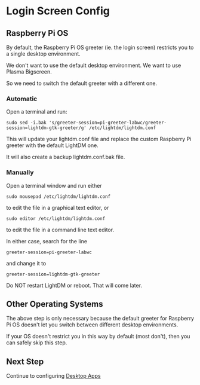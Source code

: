 # Login Screen Config

## Raspberry Pi OS

By default, the Raspberry Pi OS greeter (ie. the login screen) restricts you to a single desktop environment.

We don't want to use the default desktop environment. We want to use Plasma Bigscreen.

So we need to switch the default greeter with a different one.

### Automatic

Open a terminal and run:

`sudo sed -i.bak 's/greeter-session=pi-greeter-labwc/greeter-session=lightdm-gtk-greeter/g' /etc/lightdm/lightdm.conf`

This will update your lightdm.conf file and replace the custom Raspberry Pi greeter with the default LightDM one.

It will also create a backup lightdm.conf.bak file.

### Manually

Open a terminal window and run either

`sudo mousepad /etc/lightdm/lightdm.conf`

to edit the file in a graphical text editor, or

`sudo editor /etc/lightdm/lightdm.conf`

to edit the file in a command line text editor.

In either case, search for the line

`greeter-session=pi-greeter-labwc`

and change it to

`greeter-session=lightdm-gtk-greeter`

Do NOT restart LightDM or reboot. That will come later.

## Other Operating Systems

The above step is only necessary because the default greeter for Raspberry Pi OS doesn't let you switch between different desktop environments.

If your OS doesn't restrict you in this way by default (most don't), then you can safely skip this step.

## Next Step

Continue to configuring [Desktop Apps](Desktop.md)